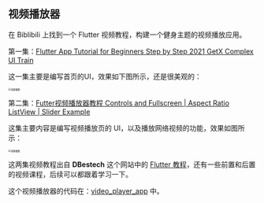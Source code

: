 ## 视频播放器

在 Biblibili 上找到一个 Flutter 视频教程，构建一个健身主题的视频播放应用。

第一集：[Flutter App Tutorial for Beginners Step by Step 2021 GetX Complex UI Train](https://bilibili.com/video/BV1hv411A7Xd?spm_id_from=333.999.0.0)

这一集主要是编写首页的UI，效果如下图所示，还是很美观的：

<img src="https://gitee.com/owenlee233/image_store/raw/master/202109240024320.png" alt="效果截图" style="zoom: 33%;" />



第二集：[Futter视频播放器教程 Controls and Fullscreen | Aspect Ratio ListView | Slider Example](https://www.bilibili.com/video/BV1eb4y127Jv?spm_id_from=333.999.0.0)

这集主要内容是编写视频播放页的 UI，以及播放网络视频的功能，效果如图所示：

<img src="https://gitee.com/owenlee233/image_store/raw/master/202109240030235.png" alt="效果截图" style="zoom:33%;" />



这两集视频教程出自 **DBestech** 这个网站中的 [Flutter 教程](https://www.dbestech.com/courses/flutter)，还有一些前置和后置的视频课程，后续可以都跟着学习一下。

这个视频播放器的代码在：[video_player_app](https://github.com/owenleexiaoyu/FlutterCodeLabs/tree/main/video_player_app) 中。

